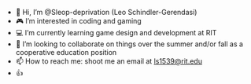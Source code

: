- 👋 Hi, I’m @Sleop-deprivation (Leo Schindler-Gerendasi)
- 🎮 I’m interested in coding and gaming
- 💻 I’m currently learning game design and development at RIT
- 💞️ I’m looking to collaborate on things over the summer and/or fall as a cooperative education position
- 📫 How to reach me: shoot me an email at ls1539@rit.edu
- 👍 

<!---
Sleop-deprivation/Sleop-deprivation is a ✨ special ✨ repository because its `README.md` (this file) appears on your GitHub profile.
You can click the Preview link to take a look at your changes.
--->
